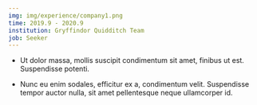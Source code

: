 ```yaml
---
img: img/experience/company1.png
time: 2019.9 - 2020.9
institution: Gryffindor Quidditch Team
job: Seeker
---
```


- Ut dolor massa, mollis suscipit condimentum sit amet, finibus ut est. Suspendisse potenti.

- Nunc eu enim sodales, efficitur ex a, condimentum velit. Suspendisse tempor auctor nulla, sit amet pellentesque neque ullamcorper id.
